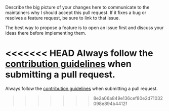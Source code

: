 Describe the big picture of your changes here to communicate to the maintainers why I should accept this pull request. If it fixes a bug or resolves a feature request, be sure to link to that issue.

The best way to propose a feature is to open an issue first and discuss your ideas there before implementing them.

<<<<<<< HEAD
Always follow the [contribution guidelines](https://github.com/jonnitto/Jonnitto.MultiColumn/blob/master/.github/CONTRIBUTING.md) when submitting a pull request.
=======
Always follow the [contribution guidelines](https://github.com/jonnitto/Jonnitto.ImagesInARow/blob/master/.github/CONTRIBUTING.md) when submitting a pull request.
>>>>>>> 8e2a06a849e136cef80e2d71032098e894b4412f
